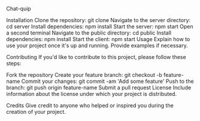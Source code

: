 
Chat-quip

Installation
Clone the repository: git clone <repository-url>
Navigate to the server directory: cd server
Install dependencies: npm install
Start the server: npm start
Open a second terminal
Navigate to the public directory: cd public
Install dependencies: npm install
Start the client: npm start
Usage
Explain how to use your project once it's up and running. Provide examples if necessary.

Contributing
If you'd like to contribute to this project, please follow these steps:

Fork the repository
Create your feature branch: git checkout -b feature-name
Commit your changes: git commit -am 'Add some feature'
Push to the branch: git push origin feature-name
Submit a pull request
License
Include information about the license under which your project is distributed.

Credits
Give credit to anyone who helped or inspired you during the creation of your project.

